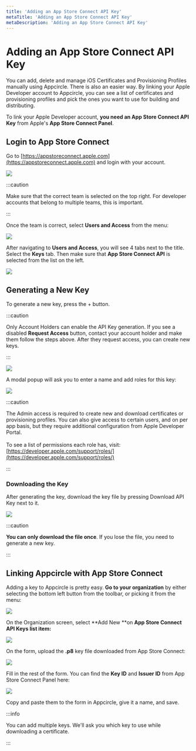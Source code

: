 ```yaml
---
title: 'Adding an App Store Connect API Key'
metaTitle: 'Adding an App Store Connect API Key'
metaDescription: 'Adding an App Store Connect API Key'
---
```


# Adding an App Store Connect API Key

You can add, delete and manage iOS Certificates and Provisioning Profiles manually using Appcircle. There is also an easier way. By linking your Apple Developer account to Appcircle, you can see a list of certificates and provisioning profiles and pick the ones you want to use for building and distributing.

To link your Apple Developer account, **you need an App Store Connect API Key** from Apple's **App Store Connect Panel**.

## Login to App Store Connect

Go to [https://appstoreconnect.apple.com](https://appstoreconnect.apple.com) and login with your account.

![](<https://cdn.appcircle.io/docs/assets/app-store-connect-logged-in-low (1).jpg>)

:::caution

Make sure that the correct team is selected on the top right. For developer accounts that belong to multiple teams, this is important.

:::

Once the team is correct, select **Users and Access** from the menu:

![](<https://cdn.appcircle.io/docs/assets/app-store-connect-logged-in-selected-low (1).jpg>)

After navigating to **Users and Access**, you will see 4 tabs next to the title. Select the **Keys** tab. Then make sure that **App Store Connect API** is selected from the list on the left.

![](<https://cdn.appcircle.io/docs/assets/api-keys-tab-low (1).jpg>)

## Generating a New Key

To generate a new key, press the + button.

:::caution

Only Account Holders can enable the API Key generation. If you see a disabled **Request Access** button, contact your account holder and make them follow the steps above. After they request access, you can create new keys.

:::

![](<https://cdn.appcircle.io/docs/assets/api-keys-add-new-low (1).jpg>)

A modal popup will ask you to enter a name and add roles for this key:

![](https://cdn.appcircle.io/docs/assets/api-keys-new-modal-low.jpg)

:::caution

The Admin access is required to create new and download certificates or provisioning profiles. You can also give access to certain users, and on per app basis, but they require additional configuration from Apple Developer Portal.\
\
To see a list of permissions each role has, visit: [https://developer.apple.com/support/roles/](https://developer.apple.com/support/roles/)

:::

### Downloading the Key

After generating the key, download the key file by pressing Download API Key next to it.

![](<https://cdn.appcircle.io/docs/assets/download-api-key-low (2).jpg>)

:::caution

**You can only download the file once**. If you lose the file, you need to generate a new key.

:::

## Linking Appcircle with App Store Connect

Adding a key to Appcircle is pretty easy. **Go to your organization** by either selecting the bottom left button from the toolbar, or picking it from the menu:&#x20;

![](https://cdn.appcircle.io/docs/assets/appcircle-admin-low.jpg)

On the Organization screen, select **Add New **on **App Store Connect API Keys **list item**:**

![](https://cdn.appcircle.io/docs/assets/appcircle-organization-low.jpg)

On the form, upload the **.p8** key file downloaded from App Store Connect:

![](https://cdn.appcircle.io/docs/assets/form-new-key-2-low.jpg)

Fill in the rest of the form. You can find the **Key ID** and **Issuer ID** from App Store Connect Panel here:

![](<https://cdn.appcircle.io/docs/assets/keyid-issuerid-low (1).jpg>)

Copy and paste them to the form in Appcircle, give it a name, and save.

:::info

You can add multiple keys. We'll ask you which key to use while downloading a certificate.

:::
